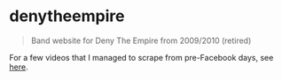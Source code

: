 # denytheempire

> Band website for Deny The Empire from 2009/2010 (retired)

For a few videos that I managed to scrape from pre-Facebook days, see [here](https://www.youtube.com/c/JoduPlessis/videos).
